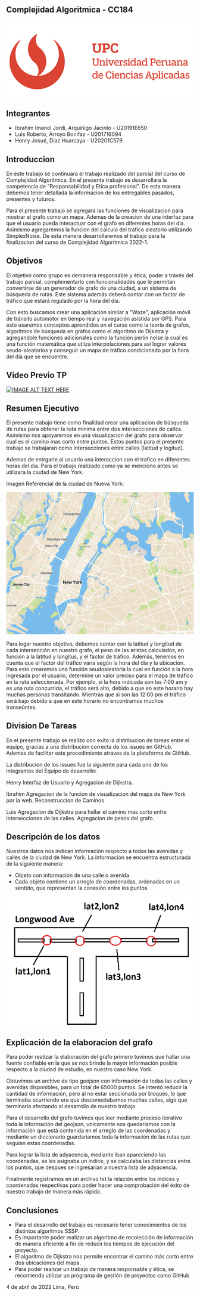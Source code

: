 ## Complejidad Algoritmica - CC184
![](https://github.com/IbrahimImanol/TF-201716094-20191E650-20201C579/blob/henry/Imagenes/UPC.png)
## Integrantes
- Ibrahim Imanol Jordi, Arquiñigo Jacinto -  U20191E650
- Luis Roberto, Arroyo Bonifaz            -  U201716094
- Henry Josué, Diaz Huarcaya              -  U20201C579 

## Introduccion
En este trabajo se continuara el trabajo realizado del parcial del curso de Complejidad Algoritmica. En el presente trabajo se desarrollara la competencia de "Responsabilidad y Etica profesional". De esta manera debemos tener detallada la informacion de los entregables pasados, presentes y futuros.

Para el presente trabajo se agregara las funciones de visualizacion para mostrar el grafo como un mapa. Ademas de la creacion de una interfaz para que el usuario pueda interactuar con el grafo en diferentes horas del dia. Asimismo agregaremos la funcion del calculo del trafico aleatorio utilizando SimplexNoise. De esta manera desarrollaremos el trabajo para la finalizacion del curso de Complejidad Algoritmica 2022-1.
## Objetivos
El objetivo como grupo es demanera responsable y ética, poder a través del trabajo parcial, complementarlo con funcionalidades que le permitan convertirse de un generador de grafo de una ciudad, a un sistema de búsqueda de rutas. Este sistema además deberá contar con un factor de tráfico que estará regulado por la hora del día.

Con esto buscamos crear una aplicación similar a "Waze", aplicación móvil de tránsito automotor en tiempo real y navegación asistida por GPS. Para esto usaremos conceptos aprendidos en el curso como la teoría de grafos, algoritmos de búsqueda en grafos como el algoritmo de Dijkstra y agregandole funciones adicionales como la función perlin noise la cual es una función matemática que utliza interpolaciones para así lograr valores seudo-aleatorios y conseguir un mapa de tráfico condicionado por la hora del día que se encuentre.

## Video Previo TP

[![IMAGE ALT TEXT HERE](http://img.youtube.com/vi/kyKOBNskkek/0.jpg)](http://www.youtube.com/watch?v=kyKOBNskkek)

## Resumen Ejecutivo

El presente trabajo tiene como finalidad crear una aplicacion de búsqueda de rutas para obtener la ruta minima entre dos intersecciones de calles. Asimismo nos apoyaremos en una visualizacion del grafo para observar cual es el camino mas corto entre puntos. Estos puntos para el presente trabajo se trabajaran como intersecciones entre calles (latitud y logitud).

Ademas de entrgarle al usuario una interaccion con el trafico en diferentes horas del dia. Para el trabajo realizado como ya se menciono antes se utilizara la ciudad de New York. 

Imagen Referencial de la ciudad de Nueva York: 

![](https://github.com/IbrahimImanol/TF-201716094-20191E650-20201C579/blob/henry/Imagenes/NEW%20YORK.png)

Para logar nuestro objetivo, debemos contar con la latitud y longitud de cada intersección en nuestro grafo, el peso de las aristas calculados, en función a la latitud y longitus, y el factor de tráfico. Además, tenemos en cuenta que el factor del tráfico varia según la hora del día y la ubicación. Para esto crearemos una función seudoaleatoria la cual en función a la hora ingresada por el usuario, determine un valor preciso para el mapa de tráfico en la ruta seleccionada. Por ejemplo, si la hora indicada son las 7:00 am y es una ruta concurrida, el tráfico será alto, debido a que en este horario hay muchas personas transitando. Mientras que si son las 12:00 pm el tráfico será bajo debido a que en este horario no encontramos muchos transeúntes.

## Division De Tareas

En el presente trabajo se realizo con exito la distribucion de tareas entre el equipo, gracias a una distribucion correcta de los issues en GitHub. Ademas de facilitar este procedimiento atraves de la plataforma de GitHub. 

La distribucion de los issues fue la siguiente para cada uno de los integrantes del Equipo de desarrollo:

Henry
Interfaz de Usuario y Agregacion de Dijkstra.

Ibrahim
Agregacion de la funcion de visualizacion del mapa de New York por la web.
Reconstruccion de Caminos

Luis
Agregacion de Dijkstra para hallar el camino mas corto entre intersecciones de las calles.
Agregacion de pesos del grafo.

## Descripción de los datos
Nuestros datos nos indican información respecto a todas las avenidas y calles de la ciudad de New York.
La información se encuentra estructurada de la siguiente manera:
- Objeto con información de una calle o avenida
- Cada objeto contiene un arreglo de coordenadas, ordenadas en un sentido, que representan la conexión entre los puntos

![](https://github.com/IbrahimImanol/TF-201716094-20191E650-20201C579/blob/main/Imagenes/ejmdatos.png)

## Explicación de la elaboracion del grafo
Para poder realizar la elaboración del grafo primero tuvimos que hallar una fuente confiable en la que se nos brinde la mayor información posible respecto a la ciudad de estudio, en nuestro caso New York.

Obtuvimos un archivo de tipo geojson con información de todas las calles y avenidas disponibles, para un total de 65000 puntos. Se intentó reducir la cantidad de información, pero al no estar seccionada por bloques, lo que terminaba ocurriendo era que desconectabamos muchas calles, algo que terminaría afectando al desarrollo de nuestro trabajo. 

Para el desarrollo del grafo tuvimos que leer mediante proceso iterativo toda la información del geojson, unicamente nos quedariamos con la información que está contenida en el arreglo de las coordenadas y mediante un diccionario guardariamos toda la información de las rutas que seguian estas coordenadas.

Para lograr la lista de adyacencia, mediante iban apareciendo las coordenadas, se les asignaba un indice, y se calculaba las distancias entre los puntos, que despues se ingresarian a nuestra lista de adyacencia.

Finalmente registramos en un archivo txt la relación entre los indices y coordenadas respectivas para poder hacer una comprobación del éxito de nuestro trabajo de manera más rápida.

## Conclusiones
- Para el desarrollo del trabajo es necesario tener conocimientos de los distintos algoritmos SSSP.
- Es importante poder realizar un algoritmo de recolección de información de manera eficiente a fin de reducir los tiempos de ejecución del proyecto.
- El algoritmo de Dijkstra nos permite encontrar el camino más corto entre dos ubicaciones del mapa.
- Para poder realizar un trabajo de manera responsable y ética, se recomienda utilizar un programa de gestión de proyectos como GitHub

4 de abril de 2022
Lima, Perú

